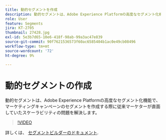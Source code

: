 ```yaml
---
title: 動的セグメントを作成
description: 動的セグメントは、Adobe Experience Platformの高度なセグメント化機能で、マーケティングキャンペーンのセグメントを作成する際に従来マーケターが直面していたスケーラビリティの問題を解決します。
role: User
feature: Segments
jira: KT-2705
thumbnail: 27428.jpg
exl-id: 5e3b7d65-10e6-418f-98ab-99a3ac47e839
source-git-commit: 90f7621536573f60ac6585404b1ac0e49cb08496
workflow-type: tm+mt
source-wordcount: '72'
ht-degree: 9%

---
```


# 動的セグメントの作成

動的セグメントは、Adobe Experience Platformの高度なセグメント化機能で、マーケティングキャンペーンのセグメントを作成する際に従来マーケターが直面していたスケーラビリティの問題を解決します。

>[!VIDEO](https://video.tv.adobe.com/v/27428?quality=12&learn=on)

詳しくは、 [セグメントビルダーのドキュメント](https://experienceleague.adobe.com/docs/experience-platform/segmentation/ui/segment-builder.html?lang=ja).
